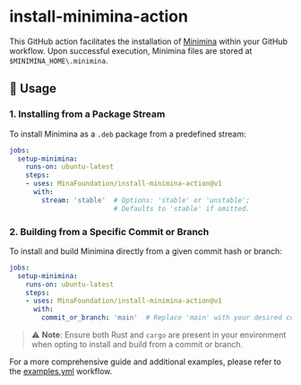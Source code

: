 # install-minimina-action

This GitHub action facilitates the installation of [Minimina](https://github.com/MinaFoundation/minimina) within your GitHub workflow. Upon successful execution, Minimina files are stored at `$MINIMINA_HOME\.minimina`.

## 📖 Usage

### 1. Installing from a Package Stream
To install Minimina as a `.deb` package from a predefined stream:

```yaml
jobs:
  setup-minimina:
    runs-on: ubuntu-latest
    steps:
    - uses: MinaFoundation/install-minimina-action@v1
      with:
        stream: 'stable'  # Options: 'stable' or 'unstable';
                          # Defaults to 'stable' if omitted.
```

### 2. Building from a Specific Commit or Branch
To install and build Minimina directly from a given commit hash or branch:

```yaml
jobs:
  setup-minimina:
    runs-on: ubuntu-latest
    steps:
    - uses: MinaFoundation/install-minimina-action@v1
      with:
        commit_or_branch: 'main'  # Replace 'main' with your desired commit or branch
```

> ⚠️ **Note**: Ensure both Rust and `cargo` are present in your environment when opting to install and build from a commit or branch.

For a more comprehensive guide and additional examples, please refer to the [examples.yml](/.github/workflows/examples.yml) workflow.
